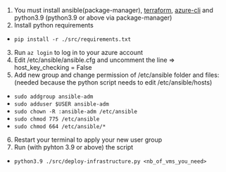 1. You must install ansible(package-manager), <a href="https://developer.hashicorp.com/terraform/tutorials/aws-get-started/install-cli" target="_blank">terraform</a>, <a href="https://learn.microsoft.com/en-us/cli/azure/install-azure-cli-linux?pivots=apt" target="_blank">azure-cli</a> and python3.9 (python3.9 or above via package-manager)
2. Install python requirements
- `pip install -r ./src/requirements.txt`
3. Run `az login` to log in to your azure account
4. Edit /etc/ansible/ansible.cfg and uncomment the line => host_key_checking = False
5. Add new group and change permission of /etc/ansible folder and files: (needed because the python script needs to edit /etc/ansible/hosts)
- `sudo addgroup ansible-adm`
- `sudo adduser $USER ansible-adm`
- `sudo chown -R :ansible-adm /etc/ansible`
- `sudo chmod 775 /etc/ansible`
- `sudo chmod 664 /etc/ansible/*`
6. Restart your terminal to apply your new user group
7. Run (with pyhton 3.9 or above) the script
- `python3.9 ./src/deploy-infrastructure.py <nb_of_vms_you_need>`